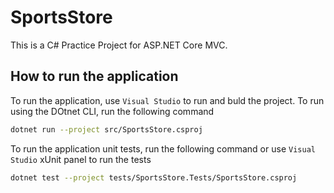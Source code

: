 # SportsStore
This is a C# Practice Project for ASP.NET Core MVC.

## How to run the application
To run the application, use `Visual Studio` to run and buld the project. To run using the DOtnet CLI, run the following command
```bash
dotnet run --project src/SportsStore.csproj
```

To run the application unit tests, run the following command or use `Visual Studio` xUnit panel to run the tests
```bash
dotnet test --project tests/SportsStore.Tests/SportsStore.csproj
```
